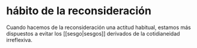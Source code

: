 # hábito de la reconsideración
Cuando hacemos de la reconsideración una actitud habitual, estamos más dispuestos a evitar los [[sesgo|sesgos]] derivados de la cotidianeidad irreflexiva.
